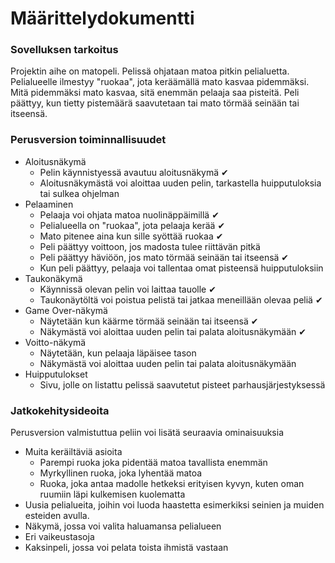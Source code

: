 # Määrittelydokumentti

### Sovelluksen tarkoitus
Projektin aihe on matopeli. Pelissä ohjataan matoa pitkin pelialuetta. Pelialueelle ilmestyy "ruokaa", jota keräämällä mato kasvaa pidemmäksi.
Mitä pidemmäksi mato kasvaa, sitä enemmän pelaaja saa pisteitä. Peli päättyy, kun tietty pistemäärä saavutetaan tai mato törmää seinään tai itseensä.

### Perusversion toiminnallisuudet
- Aloitusnäkymä
  - Pelin käynnistyessä avautuu aloitusnäkymä &#x2714;
  - Aloitusnäkymästä voi aloittaa uuden pelin, tarkastella huipputuloksia tai sulkea ohjelman
- Pelaaminen
  - Pelaaja voi ohjata matoa nuolinäppäimillä &#x2714;
  - Pelialueella on "ruokaa", jota pelaaja kerää &#x2714;
  - Mato pitenee aina kun sille syöttää ruokaa &#x2714;
  - Peli päättyy voittoon, jos madosta tulee riittävän pitkä
  - Peli päättyy häviöön, jos mato törmää seinään tai itseensä &#x2714;
  - Kun peli päättyy, pelaaja voi tallentaa omat pisteensä huipputuloksiin
- Taukonäkymä
  - Käynnissä olevan pelin voi laittaa tauolle &#x2714;
  - Taukonäytöltä voi poistua pelistä tai jatkaa meneillään olevaa peliä &#x2714;
- Game Over-näkymä
  - Näytetään kun käärme törmää seinään tai itseensä &#x2714;
  - Näkymästä voi aloittaa uuden pelin tai palata aloitusnäkymään &#x2714;
- Voitto-näkymä
  - Näytetään, kun pelaaja läpäisee tason
  - Näkymästä voi aloittaa uuden pelin tai palata aloitusnäkymään
- Huipputulokset
  - Sivu, jolle on listattu pelissä saavutetut pisteet parhausjärjestyksessä

### Jatkokehitysideoita
Perusversion valmistuttua peliin voi lisätä seuraavia ominaisuuksia

- Muita keräiltäviä asioita
  - Parempi ruoka joka pidentää matoa tavallista enemmän
  - Myrkyllinen ruoka, joka lyhentää matoa
  - Ruoka, joka antaa madolle hetkeksi erityisen kyvyn, kuten oman ruumiin läpi kulkemisen kuolematta
- Uusia pelialueita, joihin voi luoda haastetta esimerkiksi seinien ja muiden esteiden avulla.
- Näkymä, jossa voi valita haluamansa pelialueen
- Eri vaikeustasoja
- Kaksinpeli, jossa voi pelata toista ihmistä vastaan
 



